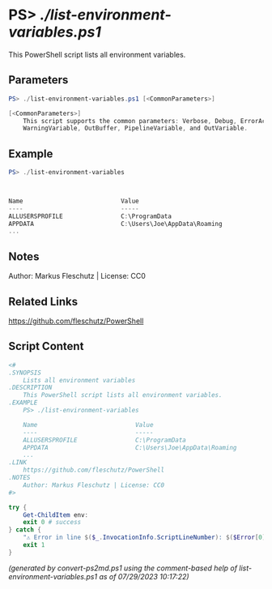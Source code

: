 PS> *./list-environment-variables.ps1*
====================

This PowerShell script lists all environment variables.

Parameters
----------
```powershell
PS> ./list-environment-variables.ps1 [<CommonParameters>]

[<CommonParameters>]
    This script supports the common parameters: Verbose, Debug, ErrorAction, ErrorVariable, WarningAction, 
    WarningVariable, OutBuffer, PipelineVariable, and OutVariable.
```

Example
-------
```powershell
PS> ./list-environment-variables



Name                           Value
----                           -----
ALLUSERSPROFILE                C:\ProgramData
APPDATA                        C:\Users\Joe\AppData\Roaming
...

```

Notes
-----
Author: Markus Fleschutz | License: CC0

Related Links
-------------
https://github.com/fleschutz/PowerShell

Script Content
--------------
```powershell
<#
.SYNOPSIS
	Lists all environment variables
.DESCRIPTION
	This PowerShell script lists all environment variables.
.EXAMPLE
	PS> ./list-environment-variables

	Name                           Value
	----                           -----
	ALLUSERSPROFILE                C:\ProgramData
	APPDATA                        C:\Users\Joe\AppData\Roaming
	...
.LINK
	https://github.com/fleschutz/PowerShell
.NOTES
	Author: Markus Fleschutz | License: CC0
#>

try {
	Get-ChildItem env:
	exit 0 # success
} catch {
	"⚠️ Error in line $($_.InvocationInfo.ScriptLineNumber): $($Error[0])"
	exit 1
}
```

*(generated by convert-ps2md.ps1 using the comment-based help of list-environment-variables.ps1 as of 07/29/2023 10:17:22)*
